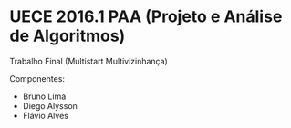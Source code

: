 # UECE 2016.1 PAA (Projeto e Análise de Algoritmos)
Trabalho Final (Multistart Multivizinhança)

Componentes:
- Bruno Lima
- Diego Alysson
- Flávio Alves
